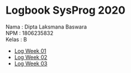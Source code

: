 # Logbook SysProg 2020

Nama : Dipta Laksmana Baswara<br>
NPM : 1806235832<br>
Kelas : B

- [Log Week 01](week-1/1806235832_Dipta_week_1.md)
- [Log Week 02](week-2/1806235832_Dipta_week_2.md)
- [Log Week 03](week-3/1806235832_Dipta_week_3.md)


